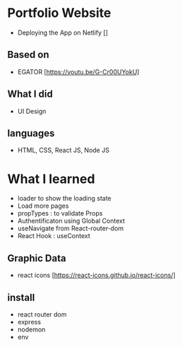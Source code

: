 # Portfolio Website

- Deploying the App on Netlify []

## Based on

- EGATOR [https://youtu.be/G-Cr00UYokU]

## What I did

- UI Design

## languages

- HTML, CSS, React JS, Node JS

# What I learned

- loader to show the loading state
- Load more pages
- propTypes : to validate Props
- Authentificaton using Global Context
- useNavigate from React-router-dom
- React Hook : useContext

## Graphic Data

- react icons [https://react-icons.github.io/react-icons/]

## install

- react router dom
- express
- nodemon
- env
